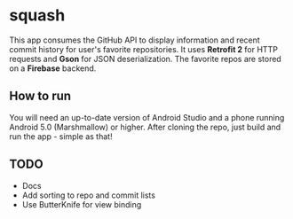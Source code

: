 # squash

This app consumes the GitHub API to display information and recent commit history for user's favorite repositories. It uses **Retrofit 2** for HTTP requests and **Gson** for JSON deserialization. The favorite repos are stored on a **Firebase** backend.

## How to run
You will need an up-to-date version of Android Studio and a phone running Android 5.0 (Marshmallow) or higher. After cloning the repo, just build and run the app - simple as that!

## TODO
* Docs
* Add sorting to repo and commit lists
* Use ButterKnife for view binding
